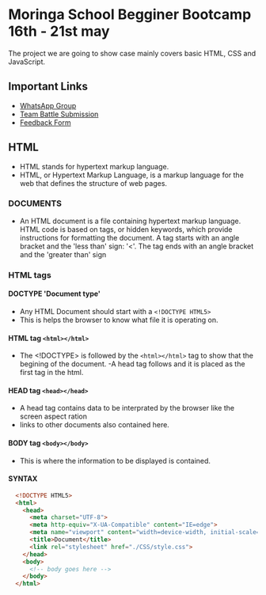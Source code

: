 # Moringa School Begginer Bootcamp 16th - 21st may

The project we are going to show case mainly covers basic HTML, CSS and JavaScript.

## Important Links

- [WhatsApp Group](https://bit.ly/moringa-bootcamp)
- [Team Battle Submission](https://forms.gle/T2M69gu2oPLM35c29)
- [Feedback Form](https://bit.ly/3kGbCYE)

## HTML

- HTML stands for hypertext markup language.
- HTML, or Hypertext Markup Language, is a markup language for the web that defines the structure of web pages.

### DOCUMENTS

- An HTML document is a file containing hypertext markup language. HTML code is based on tags, or hidden keywords, which provide  instructions for formatting the document. A tag starts with an angle bracket and the 'less than' sign: '<'. The tag ends with an angle  bracket and the 'greater than' sign

### HTML tags

#### DOCTYPE 'Document type'

- Any HTML Document should start with a `<!DOCTYPE HTML5>`
- This is helps the browser to know what file it is operating on.

#### HTML tag `<html></html>`

- The <!DOCTYPE> is followed by the `<html></html>` tag to show that the begining of the document.
-A head tag follows and it is placed as the first tag in the html.

#### HEAD tag `<head></head>`

- A head tag contains data to be interprated by the browser like the screen aspect ration
- links to other documents also contained here.

#### BODY tag  `<body></body>`

- This is where the information to be displayed is contained.

#### SYNTAX

```html
  <!DOCTYPE HTML5>
  <html>
    <head>
      <meta charset="UTF-8">
      <meta http-equiv="X-UA-Compatible" content="IE=edge">
      <meta name="viewport" content="width=device-width, initial-scale=1.0">
      <title>Document</title>
      <link rel="stylesheet" href="./CSS/style.css">
    </head>
    <body>
      <!-- body goes here -->
    </body>
  </html>
```

